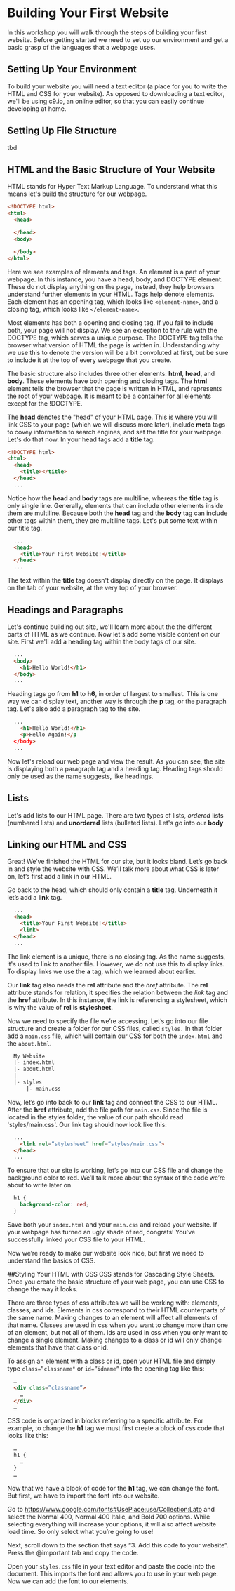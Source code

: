 # Building Your First Website
In this workshop you will walk through the steps of building your first website. Before getting started we need to set up our environment and get a basic grasp of the languages that a webpage uses.

## Setting Up Your Environment
To build your website you will need a text editor (a place for you to write the HTML and CSS for your website). As opposed to downloading a text editor, we'll be using c9.io, an online editor, so that you can easily continue developing at home.

## Setting Up File Structure
tbd

## HTML and the Basic Structure of Your Website
HTML stands for Hyper Text Markup Language. To understand what this means let's build the structure for our webpage.

```HTML
<!DOCTYPE html>
<html>
  <head>

  </head>
  <body>

  </body>
</html>
```
Here we see examples of elements and tags. An element is a part of your webpage. In this instance, you have a head, body, and DOCTYPE element. These do not display anything on the page, instead, they help browsers understand further elements in your HTML. Tags help denote elements. Each element has an opening tag, which looks like `<element-name>`, and a closing tag, which looks like `</element-name>`.

Most elements has both a opening and closing tag. If you fail to include both, your page will not display. We see an exception to the rule with the DOCTYPE tag, which serves a unique purpose. The DOCTYPE tag tells the browser what version of HTML the page is written in. Understanding why we use this to denote the version will be a bit convoluted at first, but be sure to include it at the top of every webpage that you create.

The basic structure also includes three other elements: **html**, **head**, and **body**. These elements have both opening and closing tags. The **html** element tells the browser that the page is written in HTML, and represents the root of your webpage. It is meant to be a container for all elements except for the !DOCTYPE.

The **head** denotes the "head" of your HTML page. This is where you will link CSS to your page (which we will discuss more later), include **meta** tags to covey information to search engines, and set the title for your webpage. Let's do that now. In your head tags add a **title** tag.

```HTML
<!DOCTYPE html>
<html>
  <head>
    <title></title>
  </head>
  ...
```

Notice how the **head** and **body** tags are multiline, whereas the **title** tag is only single line. Generally, elements that can include other elements inside them are multiline. Because both the **head** tag and the **body** tag can include other tags within them, they are multiline tags. Let's put some text within our title tag.

```HTML
  ...
  <head>
    <title>Your First Website!</title>
  </head>
  ...
```

The text within the **title** tag doesn't display directly on the page. It displays on the tab of your website, at the very top of your browser.

## Headings and Paragraphs
Let's continue building out site, we'll learn more about the the different parts of HTML as we continue. Now let's add some visible content on our site. First we'll add a heading tag within the body tags of our site.

```HTML
  ...
  <body>
    <h1>Hello World!</h1>
  </body>
  ...
```

Heading tags go from **h1** to **h6**, in order of largest to smallest. This is one way we can display text, another way is through the **p** tag, or the paragraph tag. Let's also add a paragraph tag to the site.

```HTML
  ...
    <h1>Hello World!</h1>
    <p>Hello Again!</p
  </body>
  ...
```

Now let's reload our web page and view the result. As you can see, the site is displaying both a paragraph tag and a heading tag. Heading tags should only be used as the name suggests, like headings.

## Lists
Let's add lists to our HTML page. There are two types of lists, *ordered* lists (numbered lists) and **unordered** lists (bulleted lists). Let's go into our **body**

## Linking our HTML and CSS
Great! We’ve finished the HTML for our site, but it looks bland. Let’s go back in and style the website with CSS. We’ll talk more about what CSS is later on, let’s first add a link in our HTML.

Go back to the head, which should only contain a **title** tag. Underneath it let’s add a **link** tag.

```HTML
  ...
  <head>
    <title>Your First Website!</title>
    <link>
  </head>
  ...
```

The link element is a unique, there is no closing tag. As the name suggests, it's used to link to another file. However, we do not use this to display links. To display links we use the **a** tag, which we learned about earlier.

Our **link** tag also needs the **rel** attribute and the *href* attribute. The **rel** attribute stands for relation, it specifies the relation between the *link* tag and the **href** attribute. In this instance, the link is referencing a stylesheet, which is why the value of **rel** is **stylesheet**.

Now we need to specify the file we’re accessing. Let’s go into our file structure and create a folder for our CSS files, called `styles.` In that folder add a `main.css` file, which will contain our CSS for both the `index.html` and the `about.html`.

```HTML
  My Website
  |- index.html
  |- about.html
  |
  |- styles
      |- main.css
```

Now, let’s go into back to our **link** tag and connect the CSS to our HTML. After the **href** attribute, add the file path for `main.css`. Since the file is located in the styles folder, the value of our path should read 'styles/main.css'. Our link tag should now look like this:

```HTML
  ...
    <link rel=”stylesheet” href=”styles/main.css”>
  </head>
  ...
```

To ensure that our site is working, let’s go into our CSS file and change the background color to red. We’ll talk more about the syntax of the code we’re about to write later on.

```CSS
  h1 {
    background-color: red;
  }
```

Save both your `index.html` and your `main.css` and reload your website. If your webpage has turned an ugly shade of red, congrats! You’ve successfully linked your CSS file to your HTML.

Now we’re ready to make our website look nice, but first we need to understand the basics of CSS.

##Styling Your HTML with CSS
CSS stands for Cascading Style Sheets. Once you create the basic structure of your web page, you can use CSS to change the way it looks.

There are three types of css attributes we will be working with: elements, classes, and ids. Elements in css correspond to their HTML counterparts of the same name. Making changes to an element will affect all elements of that name. Classes are used in css when you want to change more than one of an element, but not all of them. Ids are used in css when you only want to change a single element. Making changes to a class or id will only change elements that have that class or id.

To assign an element with a class or id, open your HTML file and simply type `class=”classname"` or `id=”idname”` into the opening tag like this:

```HTML
  …
  <div class=”classname”>
    …
  </div>
  …
```

CSS code is organized in blocks referring to a specific attribute. For example, to change the **h1** tag we must first create a block of css code that looks like this:

```CSS
  …
  h1 {
    …
  }
  …

```

Now that we have a block of code for the **h1** tag, we can change the font. But first, we have to import the font into our website.

Go to https://www.google.com/fonts#UsePlace:use/Collection:Lato and select the Normal 400, Normal 400 Italic, and Bold 700 options. While selecting everything will increase your options, it will also affect website load time. So only select what you’re going to use!

Next, scroll down to the section that says “3. Add this code to your website”. Press the @important tab and copy the code.

Open your `styles.css` file in your text editor and paste the code into the document. This imports the font and allows you to use in your web page. Now we can add the font to our elements.
